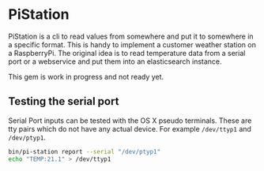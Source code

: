 # PiStation

PiStation is a cli to read values from somewhere and put it to somewhere in a specific format. This is handy
to implement a customer weather station on a RaspberryPi. The original idea is to read temperature data from
a serial port or a webservice and put them into an elasticsearch instance.

This gem is work in progress and not ready yet.

## Testing the serial port

Serial Port inputs can be tested with the OS X pseudo terminals. These are tty pairs which do not have any
actual device. For example `/dev/ttyp1` and `/dev/ptyp1`.

```sh
bin/pi-station report --serial "/dev/ptyp1"
echo "TEMP:21.1" > /dev/ttyp1
```
